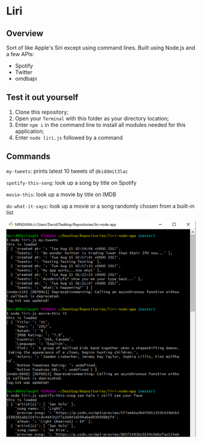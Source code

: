 # Liri

## Overview

Sort of like Apple's Siri except using command lines. Built using Node.js and a few APIs:
+ Spotify
+ Twitter
+ omdbapi

## Test it out yourself

1. Clone this repository;
2. Open your `Terminal` with this folder as your directory location;
3. Enter `npm i` in the command line to install all modules needed for this application;
4. Enter `node liri.js` followed by a command 

## Commands

`my-tweets`: prints latest 10 tweets of `@kiddmit3lac`

`spotify-this-song`: look up a song by title on Spotify

`movie-this`: look up a movie by title on IMDB

`do-what-it-says`: look up a movie or a song randomly chosen from a built-in list

<p align="center"><img src="./example.png" /></p>
